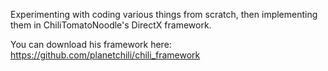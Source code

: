 Experimenting with coding various things from scratch, then implementing them in ChiliTomatoNoodle's DirectX framework.

You can download his framework here: https://github.com/planetchili/chili_framework